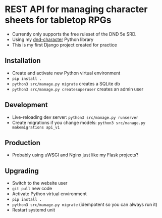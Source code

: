 # REST API for managing character sheets for tabletop RPGs
- Currently only supports the free ruleset of the DND 5e SRD.
- Using my [dnd-character](https://github.com/tassaron/dnd-character) Python library</li>
- This is my first Django project created for practice

## Installation
- Create and activate new Python virtual environment
- `pip install .`
- `python3 src/manage.py migrate` creates a SQLite db
- `python3 src/manage.py createsuperuser` creates an admin user

## Development
- Live-reloading dev server: `python3 src/manage.py runserver`
- Create migrations if you change models: `python3 src/manage.py makemigrations api_v1`

## Production
- Probably using uWSGI and Nginx just like my Flask projects?

## Upgrading
- Switch to the website user
- `git pull` new code
- Activate Python virtual environment
- `pip install .`
- `python3 src/manage.py migrate` (idempotent so you can always run it)
- Restart systemd unit